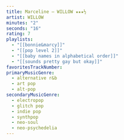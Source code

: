 ```yaml
---
title: Marceline — WILLOW ★★★½
artist: WILLOW
minutes: "2"
seconds: "16"
rating: 7
playlists:
  - "[[bonnie&marcy]]"
  - "[[pop level 2]]"
  - "[[baby names in alphabetical order]]"
  - "[[sounds pretty gay but okay]]"
favoritesTrackNumber:
primaryMusicGenre:
  - alternative r&b
  - art pop
  - alt-pop
secondaryMusicGenre:
  - electropop
  - glitch pop
  - indie pop
  - synthpop
  - neo-soul
  - neo-psychedelia
---
```

